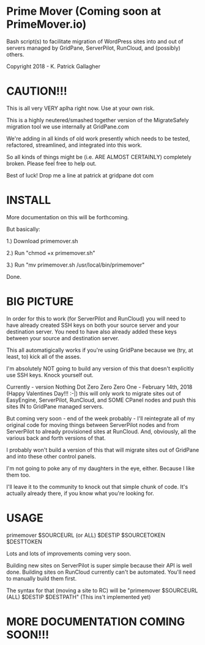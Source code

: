 # Prime Mover (Coming soon at PrimeMover.io) 

Bash script(s) to facilitate migration of WordPress sites into and out of servers managed by GridPane, ServerPilot, RunCloud, and (possibly) others. 

Copyright 2018 - K. Patrick Gallagher

# CAUTION!!!

This is all very VERY aplha right now. Use at your own risk.

This is a highly neutered/smashed together version of the MigrateSafely migration tool we use internally at GridPane.com

We're adding in all kinds of old work presently which needs to be tested, refactored, streamlined, and integrated into this work.

So all kinds of things might be (i.e. ARE ALMOST CERTAINLY) completely broken. Please feel free to help out.

Best of luck! Drop me a line at patrick at gridpane dot com

# INSTALL

More documentation on this will be forthcoming. 

But basically: 

1.) Download primemover.sh

2.) Run "chmod +x primemover.sh"

3.) Run "mv primemover.sh /usr/local/bin/primemover"

Done.

# BIG PICTURE

In order for this to work (for ServerPilot and RunCloud) you will need to have already created SSH keys on both your source server and your destination server. You need to have also already added these keys between your source and destination server.

This all automatigically works if you're using GridPane because we (try, at least, to) kick all of the asses.

I'm absolutely NOT going to build any version of this that doesn't explicitly use SSH keys. Knock yourself out. 

Currently - version Nothing Dot Zero Zero Zero One - February 14th, 2018 (Happy Valentines Day!!! :-|) this will only work to migrate sites out of EasyEngine, ServerPilot, RunCloud, and SOME CPanel nodes and push this sites IN to GridPane managed servers.

But coming very soon - end of the week probably - I'll reintegrate all of my original code for moving things between ServerPilot nodes and from ServerPilot to already provisioned sites at RunCloud. And, obviously, all the various back and forth versions of that. 

I probably won't build a version of this that will migrate sites out of GridPane and into these other control panels. 

I'm not going to poke any of my daughters in the eye, either. Because I like them too. 

I'll leave it to the community to knock out that simple chunk of code. It's actually already there, if you know what you're looking for. 

# USAGE

primemover $SOURCEURL (or ALL) $DESTIP $SOURCETOKEN $DESTTOKEN

Lots and lots of improvements coming very soon.

Building new sites on ServerPilot is super simple because their API is well done. Building sites on RunCloud currently can't be automated. You'll need to manually build them first.

The syntax for that (moving a site to RC) will be "primemover $SOURCEURL (ALL) $DESTIP $DESTPATH" (This ins't implemented yet)

# MORE DOCUMENTATION COMING SOON!!!
